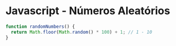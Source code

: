 # Javascript - Números Aleatórios

~~~javascript
function randomNumbers() {
  return Math.floor(Math.random() * 100) + 1; // 1 - 10
}
~~~
